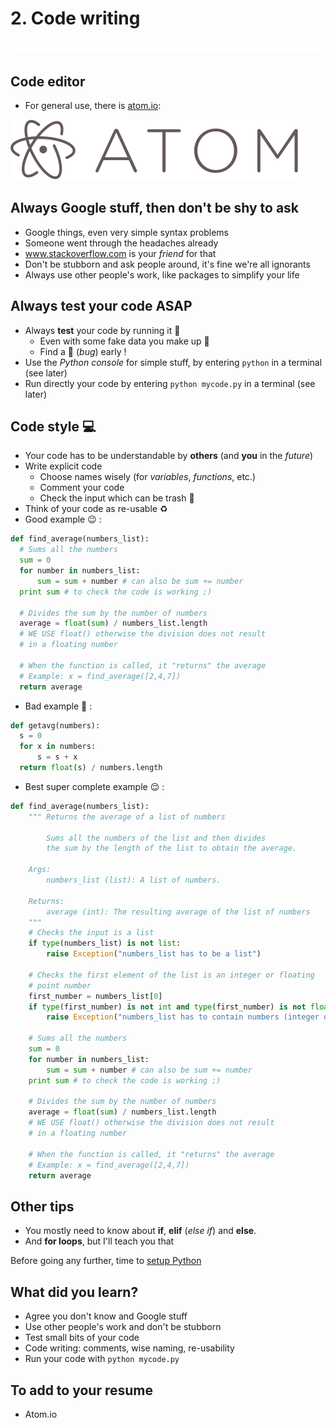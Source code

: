 # 2. Code writing

![Code writing example][code_writing]

## Code editor
- For general use, there is [atom.io][atom_link]:

[![Atom.io][atom_image]][atom_link]


## Always Google stuff, then don't be shy to ask
- Google things, even very simple syntax problems
- Someone went through the headaches already
- www.stackoverflow.com is your *friend* for that
- Don't be stubborn and ask people around, it's fine we're all ignorants
- Always use other people's work, like packages to simplify your life

## Always test your code ASAP
- Always **test** your code by running it :running:
  - Even with some fake data you make up :abcd:
  - Find a :bug: (*bug*) early !
- Use the *Python console* for simple stuff, by entering `python` in a terminal (see later)
- Run directly your code by entering `python mycode.py` in a terminal (see later)

## Code style :computer:
- Your code has to be understandable by **others** (and **you** in the *future*)
- Write explicit code
  - Choose names wisely (for *variables*, *functions*, etc.)
  - Comment your code
  - Check the input which can be trash :hankey:
- Think of your code as re-usable :recycle:
- Good example :wink: :
```python
def find_average(numbers_list):
  # Sums all the numbers
  sum = 0
  for number in numbers_list:
      sum = sum + number # can also be sum += number
  print sum # to check the code is working ;)
  
  # Divides the sum by the number of numbers
  average = float(sum) / numbers_list.length
  # WE USE float() otherwise the division does not result 
  # in a floating number
  
  # When the function is called, it "returns" the average
  # Example: x = find_average([2,4,7])
  return average
```
- Bad example :japanese_ogre: :
```python
def getavg(numbers):
  s = 0
  for x in numbers:
      s = s + x
  return float(s) / numbers.length
```
- Best super complete example :relieved: :
```python
def find_average(numbers_list):
	""" Returns the average of a list of numbers
	
		Sums all the numbers of the list and then divides 
		the sum by the length of the list to obtain the average.
		
	Args:
		numbers_list (list): A list of numbers.
	
	Returns:
		average (int): The resulting average of the list of numbers
	"""
	# Checks the input is a list
	if type(numbers_list) is not list:
		raise Exception("numbers_list has to be a list")
	
	# Checks the first element of the list is an integer or floating 
	# point number
	first_number = numbers_list[0]
	if type(first_number) is not int and type(first_number) is not float:
		raise Exception("numbers_list has to contain numbers (integer or floating point)")
	
	# Sums all the numbers
	sum = 0
	for number in numbers_list:
		sum = sum + number # can also be sum += number
	print sum # to check the code is working ;)
	
	# Divides the sum by the number of numbers
	average = float(sum) / numbers_list.length
	# WE USE float() otherwise the division does not result 
	# in a floating number
	
	# When the function is called, it "returns" the average
	# Example: x = find_average([2,4,7])
	return average
```
      
## Other tips
- You mostly need to know about **if**, **elif** (*else if*) and **else**.
- And **for loops**, but I'll teach you that

Before going any further, time to [setup Python][lesson_03]

## What did you learn?
- Agree you don't know and Google stuff
- Use other people's work and don't be stubborn
- Test small bits of your code
- Code writing: comments, wise naming, re-usability
- Run your code with `python mycode.py`

## To add to your resume
- Atom.io

[atom_link]: https://www.atom.io
[atom_image]: /internals/icons/atom.io.png "Atom.io"
[code_writing]: /internals/gifs/code_writing.gif
[npp_link]: https://www.notepad-plus-plus.org/download/v7.2.2.html
[lesson_03]: /03.%20Python%20and%20setup